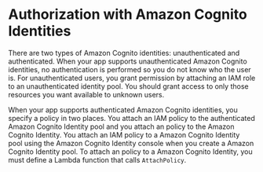 # Authorization with Amazon Cognito Identities<a name="cog-iot-policies"></a>

There are two types of Amazon Cognito identities: unauthenticated and authenticated\. When your app supports unauthenticated Amazon Cognito identities, no authentication is performed so you do not know who the user is\. For unauthenticated users, you grant permission by attaching an IAM role to an unauthenticated identity pool\. You should grant access to only those resources you want available to unknown users\.

When your app supports authenticated Amazon Cognito identities, you specify a policy in two places\. You attach an IAM policy to the authenticated Amazon Cognito Identity pool and you attach an policy to the Amazon Cognito Identity\. You attach an IAM policy to a Amazon Cognito Identity pool using the Amazon Cognito Identity console when you create a Amazon Cognito Identity pool\. To attach an policy to a Amazon Cognito Identity, you must define a Lambda function that calls `AttachPolicy`\.